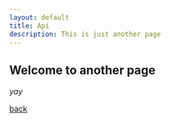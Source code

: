 ```yaml
---
layout: default
title: Api
description: This is just another page
---
```


## Welcome to another page

_yay_

[back](./)
